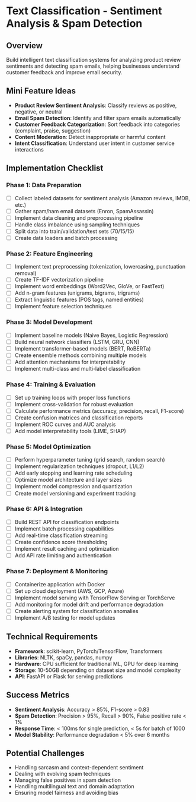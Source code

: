 # Text Classification - Sentiment Analysis & Spam Detection

## Overview
Build intelligent text classification systems for analyzing product review sentiments and detecting spam emails, helping businesses understand customer feedback and improve email security.

## Mini Feature Ideas
- **Product Review Sentiment Analysis**: Classify reviews as positive, negative, or neutral
- **Email Spam Detection**: Identify and filter spam emails automatically
- **Customer Feedback Categorization**: Sort feedback into categories (complaint, praise, suggestion)
- **Content Moderation**: Detect inappropriate or harmful content
- **Intent Classification**: Understand user intent in customer service interactions

## Implementation Checklist

### Phase 1: Data Preparation
- [ ] Collect labeled datasets for sentiment analysis (Amazon reviews, IMDB, etc.)
- [ ] Gather spam/ham email datasets (Enron, SpamAssassin)
- [ ] Implement data cleaning and preprocessing pipeline
- [ ] Handle class imbalance using sampling techniques
- [ ] Split data into train/validation/test sets (70/15/15)
- [ ] Create data loaders and batch processing

### Phase 2: Feature Engineering
- [ ] Implement text preprocessing (tokenization, lowercasing, punctuation removal)
- [ ] Create TF-IDF vectorization pipeline
- [ ] Implement word embeddings (Word2Vec, GloVe, or FastText)
- [ ] Add n-gram features (unigrams, bigrams, trigrams)
- [ ] Extract linguistic features (POS tags, named entities)
- [ ] Implement feature selection techniques

### Phase 3: Model Development
- [ ] Implement baseline models (Naive Bayes, Logistic Regression)
- [ ] Build neural network classifiers (LSTM, GRU, CNN)
- [ ] Implement transformer-based models (BERT, RoBERTa)
- [ ] Create ensemble methods combining multiple models
- [ ] Add attention mechanisms for interpretability
- [ ] Implement multi-class and multi-label classification

### Phase 4: Training & Evaluation
- [ ] Set up training loops with proper loss functions
- [ ] Implement cross-validation for robust evaluation
- [ ] Calculate performance metrics (accuracy, precision, recall, F1-score)
- [ ] Create confusion matrices and classification reports
- [ ] Implement ROC curves and AUC analysis
- [ ] Add model interpretability tools (LIME, SHAP)

### Phase 5: Model Optimization
- [ ] Perform hyperparameter tuning (grid search, random search)
- [ ] Implement regularization techniques (dropout, L1/L2)
- [ ] Add early stopping and learning rate scheduling
- [ ] Optimize model architecture and layer sizes
- [ ] Implement model compression and quantization
- [ ] Create model versioning and experiment tracking

### Phase 6: API & Integration
- [ ] Build REST API for classification endpoints
- [ ] Implement batch processing capabilities
- [ ] Add real-time classification streaming
- [ ] Create confidence score thresholding
- [ ] Implement result caching and optimization
- [ ] Add API rate limiting and authentication

### Phase 7: Deployment & Monitoring
- [ ] Containerize application with Docker
- [ ] Set up cloud deployment (AWS, GCP, Azure)
- [ ] Implement model serving with TensorFlow Serving or TorchServe
- [ ] Add monitoring for model drift and performance degradation
- [ ] Create alerting system for classification anomalies
- [ ] Implement A/B testing for model updates

## Technical Requirements
- **Framework**: scikit-learn, PyTorch/TensorFlow, Transformers
- **Libraries**: NLTK, spaCy, pandas, numpy
- **Hardware**: CPU sufficient for traditional ML, GPU for deep learning
- **Storage**: 10-50GB depending on dataset size and model complexity
- **API**: FastAPI or Flask for serving predictions

## Success Metrics
- **Sentiment Analysis**: Accuracy > 85%, F1-score > 0.83
- **Spam Detection**: Precision > 95%, Recall > 90%, False positive rate < 1%
- **Response Time**: < 100ms for single prediction, < 5s for batch of 1000
- **Model Stability**: Performance degradation < 5% over 6 months

## Potential Challenges
- Handling sarcasm and context-dependent sentiment
- Dealing with evolving spam techniques
- Managing false positives in spam detection
- Handling multilingual text and domain adaptation
- Ensuring model fairness and avoiding bias
